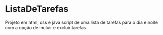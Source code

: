 # ListaDeTarefas
Projeto em html, css e java script de uma lista de tarefas para o dia e noite com a opção de incluir e excluir tarefas.
